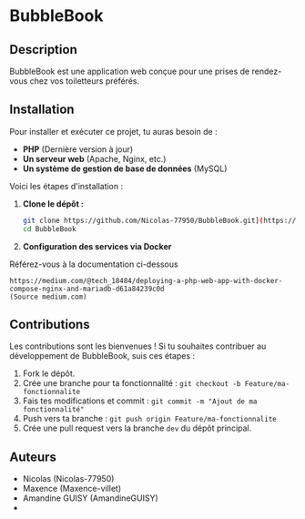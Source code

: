 # BubbleBook

## Description

BubbleBook est une application web conçue pour une prises de rendez-vous chez vos toiletteurs préférés.

## Installation

Pour installer et exécuter ce projet, tu auras besoin de :

* **PHP** (Dernière version à jour)
* **Un serveur web** (Apache, Nginx, etc.)
* **Un système de gestion de base de données** (MySQL)


Voici les étapes d'installation :

1.  **Clone le dépôt :**

    ```bash
    git clone https://github.com/Nicolas-77950/BubbleBook.git](https://github.com/Nicolas-77950/BubbleBook.git
    cd BubbleBook
    ```
2. **Configuration des services via Docker**

Référez-vous à la documentation ci-dessous


```
https://medium.com/@tech_18484/deploying-a-php-web-app-with-docker-compose-nginx-and-mariadb-d61a84239c0d
(Source medium.com)
```


## Contributions

Les contributions sont les bienvenues ! Si tu souhaites contribuer au développement de BubbleBook, suis ces étapes :

1.  Fork le dépôt.
2.  Crée une branche pour ta fonctionnalité : `git checkout -b Feature/ma-fonctionnalite`
3.  Fais tes modifications et commit : `git commit -m "Ajout de ma fonctionnalité"`
4.  Push vers ta branche : `git push origin Feature/ma-fonctionnalite`
5.  Crée une pull request vers la branche `dev` du dépôt principal.

## Auteurs

* Nicolas (Nicolas-77950)
* Maxence (Maxence-villet)
* Amandine GUISY (AmandineGUISY)
* 

